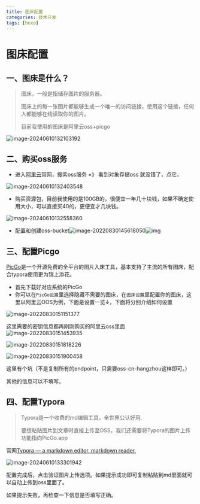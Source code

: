 ```yaml
---
title: 图床配置
categories: 技术开发
tags: [hexo]
---
```

# 图床配置

## 一、图床是什么？

> 图床，一般是指储存图片的服务器。
>
> 图床上的每一张图片都能够生成一个唯一的访问链接，使用这个链接，任何人都能够在线读取你的图片。
>
> 目前我使用的图床是阿里云oss+picgo



![image-20240610132103192](https://wenjianghuiguan.oss-cn-chengdu.aliyuncs.com/image-20240610132103192.png)



## 二、购买oss服务

- 进入[阿里云](https://www.aliyun.com/)官网，搜索oss服务 =》 看到对象存储oss 就没错了，点它。

![image-20240610132403548](https://wenjianghuiguan.oss-cn-chengdu.aliyuncs.com/image-20240610132403548.png)

- 购买资源包，目前我使用的是100GB的，很便宜一年几十块钱，如果不确定使用大小，可以直接买40的，更便宜才几块钱。

![image-20240610132558360](https://wenjianghuiguan.oss-cn-chengdu.aliyuncs.com/image-20240610132558360.png)

- 配置和创建oss-bucket![image-20220830145618050](https://wenjianghuiguan.oss-cn-chengdu.aliyuncs.com/202208301457571.png)![img](https://wenjianghuiguan.oss-cn-chengdu.aliyuncs.com/202208301503475.png)

## 三、配置Picgo

[PicGo](https://molunerfinn.com/PicGo/)是一个开源免费的全平台的图片入床工具，基本支持了主流的所有图床，配合typora使用更为锦上添花。

- 首先下载好对应系统的PicGo
- 你可以在`PicGo设置`里选择隐藏不需要的图床，在`图床设置`里配置你的图床，这里以阿里云OOS为例，下面是设置一览↓，下面将分别介绍如何设置

![image-20220830151151377](https://wenjianghuiguan.oss-cn-chengdu.aliyuncs.com/202208301511411.png)

这里需要的密钥信息都再刚刚购买的阿里云oss里面![image-20220830151453935](https://wenjianghuiguan.oss-cn-chengdu.aliyuncs.com/202208301514954.png)

![image-20220830151818226](https://wenjianghuiguan.oss-cn-chengdu.aliyuncs.com/202208301518258.png)

![image-20220830151900458](https://wenjianghuiguan.oss-cn-chengdu.aliyuncs.com/202208301519491.png)

这里有个坑（不是复制所有的endpoint，只需要oss-cn-hangzhou这样即可。）

其他的信息可以不填写。

## 四、配置Typora

> Typora是一个收费的md编辑工具，全世界公认好用.
>
> 要想粘贴图片到文章时直接上传至OSS，我们还需要将Typora的图片上传功能指向PicGo.app

官网[Typora — a markdown editor, markdown reader.](https://typora.io/)

![image-20240610133301942](https://wenjianghuiguan.oss-cn-chengdu.aliyuncs.com/image-20240610133301942.png)

配置完成后，点击验证图片上传选项。如果提示成功即可复制粘贴到md里面就可以自动上传到oss里面了。

如果提示失败，再检查一下信息是否填写正确。